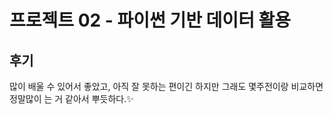 # 프로젝트 02 - 파이썬 기반 데이터 활용

## 후기
많이 배울 수 있어서 좋았고,
아직 잘 못하는 편이긴 하지만 그래도 몇주전이랑 비교하면
정말많이 는 거 같아서 뿌듯하다.✨
 